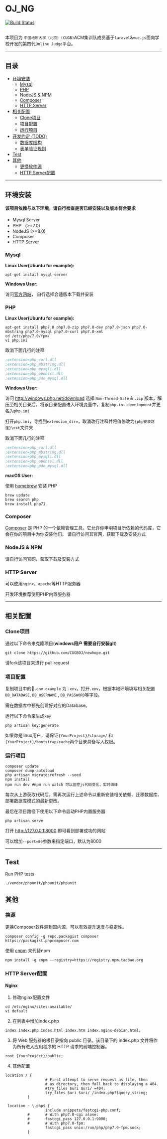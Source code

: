 OJ_NG
====
[![Build Status](https://travis-ci.org/CUGBOJ/newhope.svg?branch=master)](https://travis-ci.org/CUGBOJ/newhope)

##
本项目为 `中国地质大学（北京）(CUGB)`ACM集训队成员基于`laravel`&`vue.js`面向学校开发的第四代`Online Judge`平台。

****
## 目录
* [环境安装](#环境安装)
    * [Mysql](#mysql)
    * [PHP](#php)
    * [NodeJS & NPM](#nodejs-npm)
    * [Composer](#composer)
    * [HTTP Server](#http-server)
* [相关配置](#相关配置)
    * [Clone项目](#clone项目)
    * [项目配置](#项目配置)
    * [运行项目](#运行项目)
* [开发约定 (TODO)](#开发约定)
    * [数据库结构](#数据库结构)
    * [表单验证规则](#表单验证规则)
* [Test](#test)
* [其他](#其他)
    * [更换软件源](#换源)
    * [HTTP Server配置](#http-server配置)


----

## 环境安装

#### 该项目依赖与以下环境，请自行检查是否已经安装以及版本符合要求

- Mysql Server
- PHP （>=7.0)
- NodeJS (>=8.0)
- Composer
- HTTP Server


### Mysql

**Linux User(Ubuntu for example):**

``` shell
apt-get install mysql-server
```

**Windows User:**

访问[官方网站](https://dev.mysql.com/downloads/installer)， 自行选择合适版本下载并安装



### PHP

**Linux User(Ubuntu for example):**

```shell
apt-get install php7.0 php7.0-zip php7.0-dev php7.0-json php7.0-mbstring php7.0-mysql php7.0-curl php7.0-xml
cd /etc/php/7.0/fpm/
vi php.ini
```

取消下面几行的注释

```ini
;extension=php_curl.dll
;extension=php_mbstring.dll
;extension=php_mysqli.dll
;extension=php_openssl.dll
;extension=php_pdo_mysql.dll
```


**Windows User:**

访问 http://windows.php.net/download 选择 `Non-Thread-Safe` & `.zip` 版本，解压至相关目录后，将该目录配置进入环境变量中，复制`php.ini-development`并更名为`php.ini`

打开`php.ini`，寻找到`extension_dir=`，取消改行注释并将值修改为`{php安装路径}\ext`文件夹

取消下面几行的注释

```ini
;extension=php_curl.dll
;extension=php_mbstring.dll
;extension=php_mysqli.dll
;extension=php_openssl.dll
;extension=php_pdo_mysql.dll
```

**macOS User:**

使用 [homebrew](https://brew.sh/) 安装 PHP

```shell
brew update
brew search php
brew install php71
```

### Composer

[Composer](https://getcomposer.org/download/) 是 PHP 的一个依赖管理工具。它允许你申明项目所依赖的代码库，它会在你的项目中为你安装他们。
请自行访问其官网，获取下载及安装方式


### NodeJS & NPM

请自行访问官网，获取下载及安装方式

### HTTP Server

可以使用`nginx`，`apache`等HTTP服务器

开发环境推荐使用PHP内置服务器

----
## 相关配置

### Clone项目

通过以下命令来克隆项目(**windows用户 需要自行安装git**)
```shell
git clone https://github.com/CUGBOJ/newhope.git
```
请fork该项目来进行 pull request


### 项目配置

复制项目中的`.env.example` 为 `.env`。打开`.env`，根据本地环境填写相关配置`DB_DATABASE`, `DB_USERNAME` , `DB_PASSWORD`等字段。

需在数据库中预先创建好对应的Database。

运行以下命令来生成`key`
```shell
php artisan key:generate
```

如果你是linux用户，请保证`{YourProject}/storage/` 和 `{YourProject}/bootstrap/cache`两个目录具备写入权限。

### 运行项目

```shell
composer update
composer dump-autoload
php artisan migrate:refresh --seed
npm install
npm run dev #npm run watch 可以监控js代码变化，实时编译
```

每次从上游获取代码后，需再次运行上述命令以重新安装相关依赖、迁移数据库、部署数据库模式的最新更改。

最后在项目路径下使用以下命令启动PHP内置服务器

```shell
php artisan serve
```

打开 http://127.0.0.1:8000 即可看到部署成功的网站

可以增加`--port=80`参数来指定端口，默认为8000 

----

## Test

Run PHP tests

```
./vendor/phpunit/phpunit/phpunit
```

## 其他

### 换源

更换Composer软件源到国内源，可以有效提升速度与稳定性。
```shell
composer config -g repo.packagist composer https://packagist.phpcomposer.com
```

使用 [cnpm](https://npm.taobao.org/) 来代替npm
```shell
npm install -g cnpm --registry=https://registry.npm.taobao.org
```

### HTTP Server配置

#### Nginx

1. 修改nginx配置文件
```shell
cd /etc/nginx/sites-available/
vi default
```
2. 在列表中增加index.php
```nginx
index index.php index.html index.htm index.nginx-debian.html;
```
3. 将 Web 服务器的根目录指向 public 目录。该目录下的 index.php 文件将作为所有进入应用程序的 HTTP 请求的前端控制器。
```nginx
root {YourProject}/public;
```

4. 其他配置
```nginx
location / {
                  # First attempt to serve request as file, then
                  # as directory, then fall back to displaying a 404.
                  #try_files $uri $uri/ =404;
                  try_files $uri $uri/ /index.php?$query_string;
          }

 location ~ \.php$ {
                  include snippets/fastcgi-php.conf;
          #       # With php7.0-cgi alone:
          #       fastcgi_pass 127.0.0.1:9000;
          #       # With php7.0-fpm:
                  fastcgi_pass unix:/run/php/php7.0-fpm.sock;
          }
```
